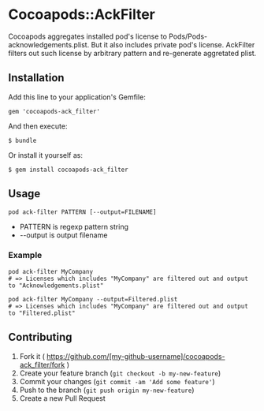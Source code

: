 # Cocoapods::AckFilter

Cocoapods aggregates installed pod's license to Pods/Pods-acknowledgements.plist.
But it also includes private pod's license.
AckFilter filters out such license by arbitrary pattern and re-generate aggretated plist.

## Installation

Add this line to your application's Gemfile:

    gem 'cocoapods-ack_filter'

And then execute:

    $ bundle

Or install it yourself as:

    $ gem install cocoapods-ack_filter

## Usage

```
pod ack-filter PATTERN [--output=FILENAME]
```

- PATTERN is regexp pattern string
- --output is output filename

### Example

```
pod ack-filter MyCompany
# => Licenses which includes "MyCompany" are filtered out and output to "Acknowledgements.plist"
```

```
pod ack-filter MyCompany --output=Filtered.plist
# => Licenses which includes "MyCompany" are filtered out and output to "Filtered.plist"
```

## Contributing

1. Fork it ( https://github.com/[my-github-username]/cocoapods-ack_filter/fork )
2. Create your feature branch (`git checkout -b my-new-feature`)
3. Commit your changes (`git commit -am 'Add some feature'`)
4. Push to the branch (`git push origin my-new-feature`)
5. Create a new Pull Request
